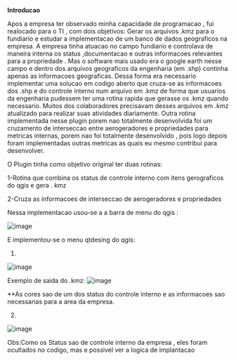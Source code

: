 **Introducao**

  Apos a empresa ter observado minha capacidade de programacao , fui realocado para o TI , com dois objetivos: Gerar os arquivos .kmz para o fundiario e estudar a implementacao de um banco de dados geograficos na empresa.
  A empresa tinha atuacao no campo fundiario e controlava de maneira interna os status ,documentacao e outras informacoes 
relevantes para a propriedade . Mas o software mais usado era o google earth nesse campo e dentro dos arquivos geograficos da engenharia (em .shp) 
continha apenas as informacoes geograficas. Dessa forma era necessario implementar uma solucao em codigo aberto que cruza-se as informacoes dos .shp 
e do controle interno num arquivo em .kmz de forma que usuarios da engenharia pudessem ter uma rotina rapida que gerasse os .kmz quando necessario.
Muitos dos colaboradores precisavam desses arquivos em .kmz atualizado para realizar suas atividades diariamente. 
Outra rotina implementada nesse plugin porem nao totalmente desenvolvida foi um cruzamento de interseccao entre aerogeradores e propriedades para metricas internas,
porem nao foi totalmente desenvolvido , pois logo depois foram implementadas outras metricas as quais eu mesmo contribui para desenvolver.

 O Plugin tinha como objetivo original ter duas rotinas: 
  
  1-Rotina que combina os status de controle interno com itens gerograficos do qgis e gera . kmz 
  
  2-Cruza as informacoes de interseccao de aerogeradores e propriedades

Nessa implementacao usou-se a a barra de  menu  do qgis :

![image](https://github.com/alex-cyberpunk/Plugins-QGIS/assets/80361639/cfadcac1-196c-40fb-8705-4c80059e5032)

E implementou-se o menu qtdesing do qgis:

1)

![image](https://github.com/alex-cyberpunk/Plugins-QGIS/assets/80361639/ed5c0420-1c5c-479b-bc45-e2bb1a959f4f)

Exemplo de saida do .kmz:
![image](https://github.com/alex-cyberpunk/Plugins-QGIS/assets/80361639/c4bd2c33-9aa5-43cc-a010-f1e176aea7a8)

**As cores sao de um dos status do controle interno e as informacoes sao necessarias para a area da empresa.

2)

![image](https://github.com/alex-cyberpunk/Plugins-QGIS/assets/80361639/7676fe12-65dc-450c-bb62-340d80c6d730)

Obs:Como os Status sao de controle interno da empresa , eles foram ocultados no codigo, mas e possivel ver a logica de implantacao
